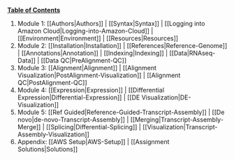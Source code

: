 **[Table of Contents](https://github.com/griffithlab/rnaseq_tutorial/wiki)**<br>
1. Module 1: [[Authors|Authors]] | [[Syntax|Syntax]] | [[Logging into Amazon Cloud|Logging-into-Amazon-Cloud]] | [[Environment|Environment]] | [[Resources|Resources]]<br>
2. Module 2: [[Installation|Installation]] | [[References|Reference-Genome]] | [[Annotations|Annotation]] | [[Indexing|Indexing]] | [[Data|RNAseq-Data]] | [[Data QC|PreAlignment-QC]]<br>
3. Module 3: [[Alignment|Alignment]] | [[Alignment Visualization|PostAlignment-Visualization]] | [[Alignment QC|PostAlignment-QC]]<br>
4. Module 4: [[Expression|Expression]] | [[Differential Expression|Differential-Expression]] | [[DE Visualization|DE-Visualization]]<br>
5. Module 5: [[Ref Guided|Reference-Guided-Transcript-Assembly]] | [[De novo|de-novo-Transcript-Assembly]] | [[Merging|Transcript-Assembly-Merge]] | [[Splicing|Differential-Splicing]] | [[Visualization|Transcript-Assembly-Visualization]]<br>
6. Appendix: [[AWS Setup|AWS-Setup]] | [[Assignment Solutions|Solutions]]<br>


